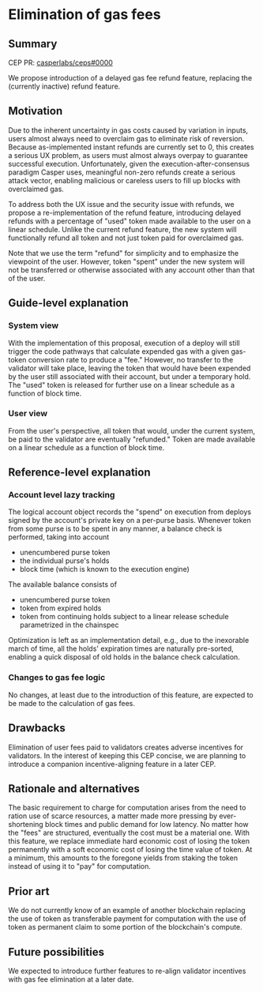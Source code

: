 # Elimination of gas fees

## Summary

[summary]: #summary

CEP PR: [casperlabs/ceps#0000](https://github.com/casperlabs/ceps/pull/27)

We propose introduction of a delayed gas fee refund feature, replacing the (currently inactive) refund feature.

## Motivation

[motivation]: #motivation

Due to the inherent uncertainty in gas costs caused by variation in inputs, users almost always need to overclaim gas to eliminate risk of reversion. Because as-implemented instant refunds are currently set to 0, this creates a serious UX problem, as users must almost always overpay to guarantee successful execution. Unfortunately, given the execution-after-consensus paradigm Casper uses, meaningful non-zero refunds create a serious attack vector, enabling malicious or careless users to fill up blocks with overclaimed gas.

To address both the UX issue and the security issue with refunds, we propose a re-implementation of the refund feature, introducing delayed refunds with a percentage of "used" token made available to the user on a linear schedule. Unlike the current refund feature, the new system will functionally refund all token and not just token paid for overclaimed gas.

Note that we use the term "refund" for simplicity and to emphasize the viewpoint of the user. However, token "spent" under the new system will not be transferred or otherwise associated with any account other than that of the user.

## Guide-level explanation

[guide-level-explanation]: #guide-level-explanation

### System view

With the implementation of this proposal, execution of a deploy will still trigger the code pathways that calculate expended gas with a given gas-token conversion rate to produce a "fee." However, no transfer to the validator will take place, leaving the token that would have been expended by the user still associated with their account, but under a temporary hold. The "used" token is released for further use on a linear schedule as a function of block time.

### User view

From the user's perspective, all token that would, under the current system, be paid to the validator are eventually "refunded." Token are made available on a linear schedule as a function of block time.

## Reference-level explanation

[reference-level-explanation]: #reference-level-explanation

### Account level lazy tracking

The logical account object records the "spend" on execution from deploys signed by the account's private key on a per-purse
basis. Whenever token from some purse is to be spent in any manner, a balance check is performed, taking into account 

- unencumbered purse token
- the individual purse's holds
- block time (which is known to the execution engine)

The available balance consists of 

- unencumbered purse token 
- token from expired holds
- token from continuing holds subject to a linear release schedule parametrized in the chainspec

Optimization is left as an implementation detail, e.g., due to the inexorable march of time, all the holds' expiration times are naturally pre-sorted, enabling a quick disposal of old holds in the balance check calculation.

### Changes to gas fee logic

No changes, at least due to the introduction of this feature, are expected to be made to the calculation of gas fees.

## Drawbacks

[drawbacks]: #drawbacks

Elimination of user fees paid to validators creates adverse incentives for validators. In the interest of keeping
this CEP concise, we are planning to introduce a companion incentive-aligning feature in a later CEP.

## Rationale and alternatives

[rationale-and-alternatives]: #rationale-and-alternatives

The basic requirement to charge for computation arises from the need to ration use of scarce resources, a matter made
more pressing by ever-shortening block times and public demand for low latency. No matter how the "fees" are structured,
eventually the cost must be a material one. With this feature, we replace immediate hard economic cost of losing the token permanently with a soft economic cost of losing the time value of token. At a minimum, this amounts to the foregone yields from staking the token instead of using it to "pay" for computation.

## Prior art

[prior-art]: #prior-art

We do not currently know of an example of another blockchain replacing the use of token as transferable payment for computation with the use of token as permanent claim to some portion of the blockchain's compute. 

## Future possibilities

[future-possibilities]: #future-possibilities

We expected to introduce further features to re-align validator incentives with gas fee elimination at a later date.